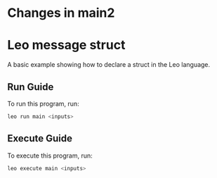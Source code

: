 Changes in main2
==================

# Leo message struct 
A basic example showing how to declare a struct in the Leo language.

## Run Guide

To run this program, run:
```bash
leo run main <inputs>
```

## Execute Guide

To execute this program, run:
```bash
leo execute main <inputs>
```
